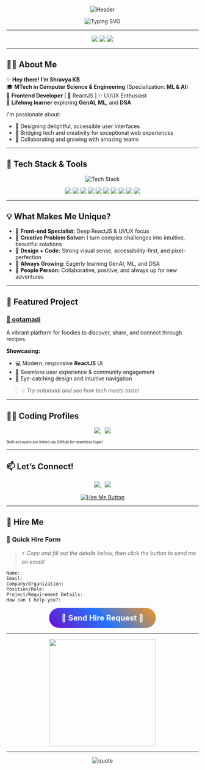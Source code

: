<!-- Profile README for Shravya KB | Vibrant & Interactive GitHub Profile -->

<p align="center">
  <img src="https://capsule-render.vercel.app/api?type=waving&color=0:6a11cb,100:2575fc&height=210&section=header&text=Shravya%20KB%20%7C%20Frontend%20Developer&fontSize=46&fontColor=fafafa&animation=twinkling" alt="Header"/>
</p>

<p align="center">
  <img src="https://readme-typing-svg.demolab.com?font=Fira+Code&weight=700&pause=1000&color=F7971E&center=true&vCenter=true&multiline=true&width=900&height=65&lines=🌟+Turning+Ideas+into+Impactful+Web+Experiences!+;💻+MTech+in+CS+%26+E+(ML+%26+AI)+|+Frontend+Dev;⚡+ReactJS+|+JavaScript+|+UI%2FUX+Design+Fanatic;🚀+Lifelong+Learner+%7C+GenAI+%26+ML+Enthusiast;" alt="Typing SVG"/>
</p>

---

<p align="center">
  <img src="https://github-readme-streak-stats.herokuapp.com?user=Shravya-kb&theme=radical&hide_border=true&date_format=M%20j%5B%2C%20Y%5D"/>
  <img src="https://github-readme-stats.vercel.app/api?username=Shravya-kb&show_icons=true&theme=radical&hide_border=true"/>
  <img src="https://github-readme-stats.vercel.app/api/top-langs/?username=Shravya-kb&layout=compact&theme=radical&hide_border=true"/>
</p>

---

## 🙋‍♀️ About Me

✨ **Hey there! I’m Shravya KB**  
🎓 **MTech in Computer Science & Engineering** (Specialization: **ML & AI**)  
🎨 **Frontend Developer** | 💙 ReactJS | ✨ UI/UX Enthusiast  
🌱 **Lifelong learner** exploring **GenAI**, **ML**, and **DSA**

I'm passionate about:
- 🦄 Designing delightful, accessible user interfaces
- 🎨 Bridging tech and creativity for exceptional web experiences
- 🤝 Collaborating and growing with amazing teams

---

## 🌈 Tech Stack & Tools

<p align="center">
  <img src="https://skillicons.dev/icons?i=react,js,html,css,tailwind,redux,bootstrap,figma,python,git,github,vscode,java" alt="Tech Stack" /><br/>
</p>
<p align="center">
  <img src="https://img.shields.io/badge/ReactJS-61DAFB?style=for-the-badge&logo=react&logoColor=black"/>
  <img src="https://img.shields.io/badge/JavaScript-F7DF1E?style=for-the-badge&logo=javascript&logoColor=black"/>
  <img src="https://img.shields.io/badge/HTML5-E34F26?style=for-the-badge&logo=html5&logoColor=white"/>
  <img src="https://img.shields.io/badge/CSS3-1572B6?style=for-the-badge&logo=css3&logoColor=white"/>
  <img src="https://img.shields.io/badge/Redux-764ABC?style=for-the-badge&logo=redux&logoColor=white"/>
  <img src="https://img.shields.io/badge/TailwindCSS-38B2AC?style=for-the-badge&logo=tailwindcss&logoColor=white"/>
  <img src="https://img.shields.io/badge/Bootstrap-563D7C?style=for-the-badge&logo=bootstrap&logoColor=white"/>
  <img src="https://img.shields.io/badge/Figma-F24E1E?style=for-the-badge&logo=figma&logoColor=white"/>
  <img src="https://img.shields.io/badge/Python-3776AB?style=for-the-badge&logo=python&logoColor=white"/>
  <img src="https://img.shields.io/badge/Java-007396?style=for-the-badge&logo=java&logoColor=white"/>
</p>

---

## 💡 What Makes Me Unique?

- 🎯 **Front-end Specialist:** Deep ReactJS & UI/UX focus
- 🧩 **Creative Problem Solver:** I turn complex challenges into intuitive, beautiful solutions
- 🦄 **Design + Code:** Strong visual sense, accessibility-first, and pixel-perfection
- 🚀 **Always Growing:** Eagerly learning GenAI, ML, and DSA
- 🤗 **People Person:** Collaborative, positive, and always up for new adventures

---

## 🚀 Featured Project

### <a href="https://github.com/Shravya-kb/ootamadi" target="_blank">🍲 ootamadi</a>
A vibrant platform for foodies to discover, share, and connect through recipes.

**Showcasing:**
- 💻 Modern, responsive **ReactJS** UI
- 🤩 Seamless user experience & community engagement
- 🎨 Eye-catching design and intuitive navigation

> 💡 _Try ootamadi and see how tech meets taste!_

---

## 👩‍💻 Coding Profiles

<p align="center">
  <a href="https://leetcode.com/accounts/github/login/" target="_blank">
    <img src="https://img.shields.io/badge/LeetCode-FFA116?style=for-the-badge&logo=leetcode&logoColor=black"/>
  </a>
  &nbsp;
  <a href="https://auth.geeksforgeeks.org/user/github/login/" target="_blank">
    <img src="https://img.shields.io/badge/GeeksforGeeks-0F9D58?style=for-the-badge&logo=geeksforgeeks&logoColor=white"/>
  </a>
</p>
<sub><sup>Both accounts are linked via GitHub for seamless login!</sup></sub>

---

## 📫 Let’s Connect!

<p align="center">
  <a href="https://www.linkedin.com/in/shravyakb/" target="_blank">
    <img src="https://img.shields.io/badge/LinkedIn-ShravyaKB-0A66C2?style=for-the-badge&logo=linkedin&logoColor=white"/>
  </a>
  &nbsp;
  <a href="mailto:shravyakbofficial@gmail.com">
    <img src="https://img.shields.io/badge/Email-shravyakbofficial@gmail.com-D14836?style=for-the-badge&logo=gmail&logoColor=white"/>
  </a>
</p>

<p align="center">
  <a href="mailto:shravyakbofficial@gmail.com?subject=Hire%20Request%20via%20GitHub%20Profile&body=Hi%20Shravya%2C%0A%0AI%20would%20like%20to%20discuss%20an%20opportunity%3A%0A%0ARequirement%3A%20%0AContact%20Details%3A%20%0A%0AThanks%2C%0A">
    <img src="https://img.shields.io/badge/%F0%9F%91%89%20Hire%20Me%20%7C%20Get%20in%20Touch-6a11cb?style=for-the-badge&logo=maildotru&logoColor=white&colorA=F7971E&colorB=6a11cb" alt="Hire Me Button"/>
  </a>
</p>

---

## 📝 Hire Me

### 📝 **Quick Hire Form**  

> ⚡ _Copy and fill out the details below, then click the button to send me an email!_

```
Name:
Email:
Company/Organization:
Position/Role:
Project/Requirement Details:
How can I help you?:
```

<p align="center">
  <a href="mailto:shravyakbofficial@gmail.com?subject=Hire%20Request%20via%20GitHub%20Profile&body=Name%3A%0AEmail%3A%0ACompany%2FOrganization%3A%0APosition%2FRole%3A%0AProject%2FRequirement%20Details%3A%0AHow%20can%20I%20help%20you%3F%3A%0A" style="background:linear-gradient(45deg,#6a11cb,#2575fc,#f7971e);color:#fff;padding:14px 32px;border-radius:30px;font-size:20px;font-weight:bold;text-decoration:none;display:inline-block;">
    🚀 <b>Send Hire Request</b> 🚀
  </a>
</p>

---

<p align="center">
  <img src="https://media.giphy.com/media/oe33xf3B50fsc/giphy.gif" width="280"/>
</p>

---

<p align="center">
  <img src="https://quotes-github-readme.vercel.app/api?type=horizontal&theme=radical&quote=Designing%20impactful%20digital%20experiences%2C%20one%20pixel%20at%20a%20time." alt="quote"/>
</p>
